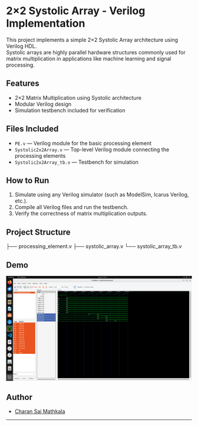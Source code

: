 # 2×2 Systolic Array - Verilog Implementation

This project implements a simple 2×2 Systolic Array architecture using Verilog HDL.  
Systolic arrays are highly parallel hardware structures commonly used for matrix multiplication in applications like machine learning and signal processing.

## Features
- 2×2 Matrix Multiplication using Systolic architecture
- Modular Verilog design
- Simulation testbench included for verification

## Files Included
- `PE.v` — Verilog module for the basic processing element
- `Systolic2x2Array.v` — Top-level Verilog module connecting the processing elements
- `Systolic2x2Array_tb.v` — Testbench for simulation

## How to Run
1. Simulate using any Verilog simulator (such as ModelSim, Icarus Verilog, etc.).
2. Compile all Verilog files and run the testbench.
3. Verify the correctness of matrix multiplication outputs.

## Project Structure

├── processing_element.v 
├── systolic_array.v 
└── systolic_array_tb.v


## Demo

![Systolic 2x2 Array output](Systolic2x2Array.png)
## Author
- [Charan Sai Mathkala](https://github.com/Cherry6547)

---

